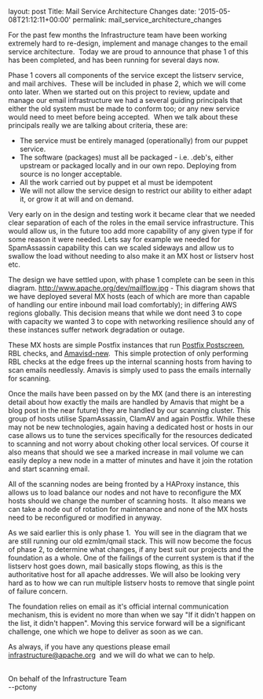 
layout: post
Title: Mail Service Architecture Changes
date: '2015-05-08T21:12:11+00:00'
permalink: mail_service_architecture_changes

<p>For the past few months the Infrastructure team have been working extremely hard to re-design, implement and manage changes to the email service architecture. &nbsp;Today we are proud to announce that phase 1 of this has been completed, and has been running for several days now.</p> 
  <p>Phase 1 covers all components of the service except the listserv service, and mail archives. &nbsp;These will be included in phase 2, which we will come onto later. When we started out on this project to review, update and manage our email infrastructure we had a several guiding principals that either the old system must be made to conform too; or any new service would need to meet before being accepted. &nbsp;When we talk about these principals really we are talking about criteria, these are:&nbsp;</p> 
  <p> </p> 
  <ul> 
    <li>The service must be entirely managed (operationally) from our puppet service.&nbsp;</li> 
    <li>The software (packages) must all be packaged - i.e. .deb's, either upstream or packaged locally and in our own repo. Deploying from source is no longer acceptable.</li> 
    <li>All the work carried out by puppet et al must be idempotent</li> 
    <li>We will not allow the service design to restrict our ability to either adapt it, or grow it at will and on demand.&nbsp;</li> 
  </ul> 
  <p>Very early on in the design and testing work it became clear that we needed clear separation of each of the roles in the email service infrastructure. This would allow us, in the future too add more capability of any given type if for some reason it were needed. Lets say for example we needed for SpamAssassin capability this can we scaled sideways and allow us to swallow the load without needing to also make it an MX host or listserv host etc.&nbsp;</p> 
  <p> </p> 
  <p>The design we have settled upon, with phase 1 complete can be seen in this diagram. <a href="http://www.apache.org/dev/mailflow.jpg" target="_blank">http://www.apache.org/dev/mailflow.jpg</a>&nbsp;- This diagram shows that we have deployed several MX hosts (each of which are more than capable of handling our entire inbound mail load comfortably); in differing AWS regions globally. This decision means that while we dont need 3 to cope with capacity we wanted 3 to cope with networking resilience should any of these instances suffer network degradation or outage. &nbsp;</p> 
  <p>These MX hosts are simple Postfix instances that run <a href="http://www.postfix.org/POSTSCREEN_README.html" target="_blank">Postfix Postscreen</a>, RBL checks, and <a href="http://www.ijs.si/software/amavisd/" target="_blank">Amavisd-new</a>. &nbsp;This simple protection of only performing RBL checks at the edge frees up the internal scanning hosts from having to scan emails needlessly. Amavis is simply used to pass the emails internally for scanning.&nbsp;</p> 
  <p>Once the mails have been passed on by the MX (and there is an interesting detail about how exactly the mails are handled by Amavis that might be a blog post in the near future) they are handled by our scanning cluster. This group of hosts utilise SpamAssassin, ClamAV and again Postfix. While these may not be new technologies, again having a dedicated host or hosts in our case allows us to tune the services specifically for the resources dedicated to scanning and not worry about choking other local services. Of course it also means that should we see a marked increase in mail volume we can easily deploy a new node in a matter of minutes and have it join the rotation and start scanning email.</p> 
  <p>All of the scanning nodes are being fronted by a HAProxy instance, this allows us to load balance our nodes and not have to reconfigure the MX hosts should we change the number of scanning hosts. &nbsp;It also means we can take a node out of rotation for maintenance and none of the MX hosts need to be reconfigured or modified in anyway. </p> 
  <p>As we said earlier this is only phase 1. &nbsp;You will see in the diagram that we are still running our old ezmlm/qmail stack. This will now become the focus of phase 2, to determine what changes, if any best suit our projects and the foundation as a whole. One of the failings of the current system is that if the listserv host goes down, mail basically stops flowing, as this is the authoritative host for all apache addresses. We will also be looking very hard as to how we can run multiple listserv hosts to remove that single point of failure concern.&nbsp;</p> 
  <p>The foundation relies on email as it's official internal communication mechanism, this is evident no more than when we say &quot;If it didn't happen on the list, it didn't happen&quot;. Moving this service forward will be a significant challenge, one which we hope to deliver as soon as we can.&nbsp;</p> 
  <p>As always, if you have any questions please email <a href="mailto:infrastructure@apache.org">infrastructure@apache.org</a>&nbsp; and we will do what we can to help. <br /><br /></p> 
  <p>On behalf of the Infrastructure Team<br />--pctony &nbsp;</p>
